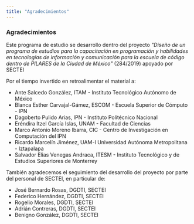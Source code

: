 ```yaml
---
title: "Agradecimientos"
---
```


### Agradecimientos

Este programa de estudio se desarrollo dentro del proyecto _"Diseño de un
programa de estudios para la capacitación en programación y habilidades en
tecnologías de información y comunicación para la escuela de código dentro de
PILARES de la Ciudad de México"_ (284/2019) apoyado por SECTEI


Por el tiempo invertido en retroalimentar el material a:

* Ante Salcedo González, ITAM - Instituto Tecnológico Autónomo de México
* Blanca Esther Carvajal-Gámez, ESCOM - Escuela Superior de Cómputo - IPN
* Dagoberto Pulido Arias, IPN - Instituto Politécnico Nacional
* Eréndira Itzel García Islas, UNAM - Facultad de Ciencias
* Marco Antonio Moreno Ibarra, CIC - Centro de Investigación en Computación del
    IPN
* Ricardo Marcelín Jiménez, UAM-I Universidad Autónoma Metropolitana -
    Iztapalapa
* Salvador Elias Venegas Andraca, ITESM - Instituto Tecnológico y de Estudios
    Superiores de Monterrey


También agradecemos el seguimiento del desarrollo del proyecto por parte del
personal de SECTEI, en particular de:

* José Bernardo Rosas, DGDTI, SECTEI
* Federico Hernández, DGDTI, SECTEI
* Rogelio Morales, DGDTI, SECTEI
* Adrián Contreras, DGDTI, SECTEI
* Benigno González, DGDTI, SECTEI


